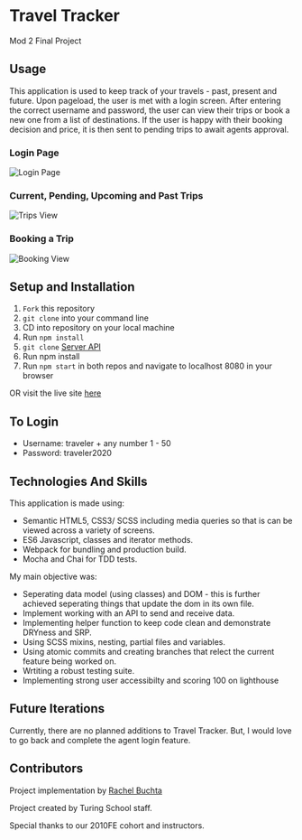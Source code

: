 # Travel Tracker
Mod 2 Final Project

## Usage
This application is used to keep track of your travels - past, present and future. Upon pageload, the user is met with a login screen. After entering the correct username and password, the user can view their trips or book a new one from a list of destinations. If the user is happy with their booking decision and price, it is then sent to pending trips to await agents approval.

### Login Page
![Login Page](https://media.giphy.com/media/V5NpZNe82o6taMDiu7/giphy.gif)
### Current, Pending, Upcoming and Past Trips
![Trips View](https://media.giphy.com/media/P5PowQ27ITWkrbphMu/giphy.gif)
### Booking a Trip
![Booking View](https://media.giphy.com/media/7vnJGB0VQRuzxbxwx5/giphy.gif)


## Setup and Installation

1. `Fork` this repository
2. `git clone` into your command line
3. CD into repository on your local machine
4. Run `npm install`
5. `git clone` [Server API](https://github.com/turingschool-examples/travel-tracker-api)
6. Run npm install
7. Run `npm start` in both repos and navigate to localhost 8080 in your browser

OR visit the live site [here](https://rachelbuchta.github.io/travel-tracker-rb/)

## To Login

* Username: traveler + any number 1 - 50
* Password: traveler2020

## Technologies And Skills

This application is made using:
* Semantic HTML5, CSS3/ SCSS including media queries so that is can be viewed across a variety of screens.
* ES6 Javascript, classes and iterator methods.
* Webpack for bundling and production build.
* Mocha and Chai for TDD tests.

My main objective was:
* Seperating data model (using classes) and DOM - this is further achieved seperating things that update the dom in its own file.
* Implement working with an API to send and receive data.
* Implementing helper function to keep code clean and demonstrate DRYness and SRP.
* Using SCSS mixins, nesting, partial files and variables.
* Using atomic commits and creating branches that relect the current feature being worked on.
* Wrtiting a robust testing suite.
* Implementing strong user accessibilty and scoring 100 on lighthouse

## Future Iterations

Currently, there are no planned additions to Travel Tracker. But, I would love to go back and complete the agent login feature.

## Contributors

Project implementation by [Rachel Buchta](https://github.com/rachelbuchta)

Project created by Turing School staff.

Special thanks to our 2010FE cohort and instructors.
